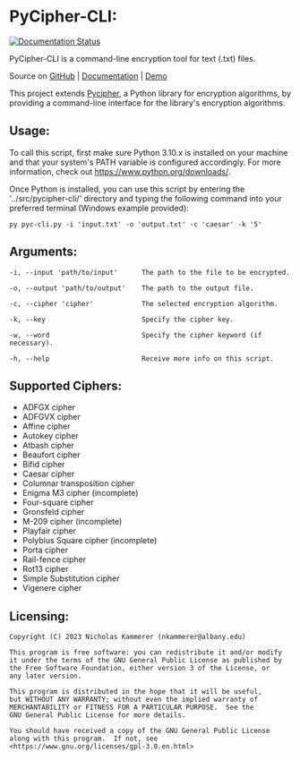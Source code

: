 
# PyCipher-CLI:
[![Documentation Status](https://readthedocs.org/projects/pycipher-cli/badge/?version=latest)](https://pycipher-cli.readthedocs.io/en/latest/?badge=latest)

PyCipher-CLI is a command-line encryption tool for text (.txt) files.

Source on [GitHub](https://github.com/nxrada/pycipher-cli) | 
[Documentation](https://pycipher-cli.readthedocs.io/en/master/) | [Demo]()

This project extends [Pycipher](https://github.com/jameslyons/pycipher), a Python library for encryption algorithms, by 
providing a command-line interface for the library's encryption algorithms. 

## Usage:
To call this script, first make sure Python 3.10.x is installed on your machine and that your system's PATH variable is 
configured accordingly. For more information, check out <https://www.python.org/downloads/>.

Once Python is installed, you can use this script by entering the '../src/pycipher-cli/' directory and typing the following
command into your preferred terminal (Windows example provided):

    py pyc-cli.py -i 'input.txt' -o 'output.txt' -c 'caesar' -k '5'

## Arguments:
    -i, --input 'path/to/input'      The path to the file to be encrypted. 

    -o, --output 'path/to/output'    The path to the output file.
    
    -c, --cipher 'cipher'            The selected encryption algorithm.
   
    -k, --key                        Specify the cipher key. 

    -w, --word                       Specify the cipher keyword (if necessary).
    
    -h, --help                       Receive more info on this script. 
  
## Supported Ciphers:
- ADFGX cipher
- ADFGVX cipher 
- Affine cipher
- Autokey cipher
- Atbash cipher
- Beaufort cipher
- Bifid cipher
- Caesar cipher
- Columnar transposition cipher
- Enigma M3 cipher (incomplete)
- Four-square cipher
- Gronsfeld cipher
- M-209 cipher (incomplete)
- Playfair cipher
- Polybius Square cipher (incomplete)
- Porta cipher
- Rail-fence cipher
- Rot13 cipher
- Simple Substitution cipher
- Vigenere cipher

## Licensing:
    Copyright (C) 2023 Nicholas Kammerer (nkammerer@albany.edu)

    This program is free software: you can redistribute it and/or modify
    it under the terms of the GNU General Public License as published by
    the Free Software Foundation, either version 3 of the License, or
    any later version.
    
    This program is distributed in the hope that it will be useful,
    but WITHOUT ANY WARRANTY; without even the implied warranty of
    MERCHANTABILITY or FITNESS FOR A PARTICULAR PURPOSE.  See the
    GNU General Public License for more details.
    
    You should have received a copy of the GNU General Public License
    along with this program.  If not, see <https://www.gnu.org/licenses/gpl-3.0.en.html>
